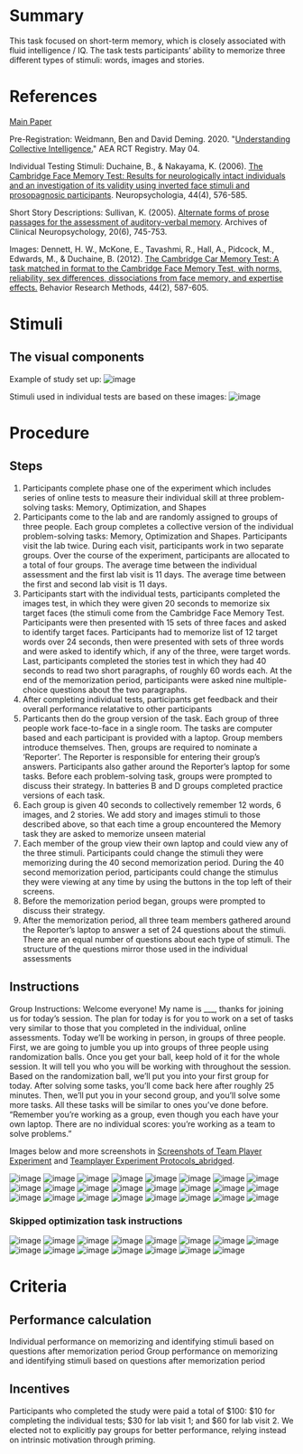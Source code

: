 # Summary
This task focused on short-term memory, which is closely associated with fluid intelligence / IQ. The task tests participants’ ability to memorize three
different types of stimuli: words, images and stories.

# References
[Main Paper](https://www.nber.org/system/files/working_papers/w27071/w27071.pdf)

Pre-Registration: Weidmann, Ben and David Deming. 2020. "[Understanding Collective Intelligence.](https://doi.org/10.1257/rct.2896-2.0)" AEA RCT Registry. May 04.

Individual Testing Stimuli: Duchaine, B., & Nakayama, K. (2006). [The Cambridge Face Memory Test: Results for neurologically intact
individuals and an investigation of its validity using inverted face stimuli and prosopagnosic
participants](http://citeseerx.ist.psu.edu/viewdoc/download?doi=10.1.1.1046.6568&rep=rep1&type=pdf). Neuropsychologia, 44(4), 576-585.


Short Story Descriptions: Sullivan, K. (2005). [Alternate forms of prose passages for the assessment of auditory-verbal memory](https://watermark.silverchair.com/20-6-745.pdf?token=AQECAHi208BE49Ooan9kkhW_Ercy7Dm3ZL_9Cf3qfKAc485ysgAAAp0wggKZBgkqhkiG9w0BBwagggKKMIIChgIBADCCAn8GCSqGSIb3DQEHATAeBglghkgBZQMEAS4wEQQMTbqj_52E6TIpiGSOAgEQgIICUFC6mNKm81A34SENZaX8G3Y5j_lwVxdtUyEkAWT2tJ9EnjutE8SigdXsljqTSxgPtUtBg7_KyHx5b_ekoGXDYeNZRyMr3trC8byBJGjWnVsCbmTLvHwFwfIk3PvJ-_3lwPP1D1RBOp0ICeT2WyJ8GPWnBfHC5pT0lq2vrUM1ORFFv0Wekwe-b_c3CvX9a5mnEHuGuzakXsmk_GzDIaJZ6naP8PI9XdCJBhiZIzsU8Bdr5VhfqZryQm5ksXssiU6LiP0RKT_0N3PsTEIfIy_Tz6FbOBBI_akYJgvqOetbRJOpoWAR4xLtho5cO35Wddou89KuuAJRASo-EsSdkcACY8IleY3SrAOJHN09lbrGTak5leE2CxzCsKXCFFSL_plVz4McoufTH5X0YH3HItLKWtKsTEYO9is743DZ9NmUbDMgIA2_kRXJSFEjHm7oflpbRH_51NdE3yaCig7uKwZJ10zntCG53Qdu5QvYv_pfUJWMPmEeghH1zqzTGWdnahIxvPwXdJw8SQN2TRxNRVKciPmGW_OmqV-Y34j15kQU7eM4nBuUlkJiuWfxGmjcKT2JQHQpAFj5xVXd_ZH79NjfRPCVUep6RUib_1WpNqW8KW2kJ3Hq8Xs9bien1xsuM7rgNF79wg8by46JTWzF6cOg0Eote-iNcUR_Hiqm5qwEkOl4UtBxdkBumYElGUZ3hIyqg1c8p3FY0LiqYPt8fhAjMMUoVGDbs_3lQfJ5bphr0vVLlxkcCuRRnbXL_ido5A2wIEB-M5phry34bH9XF27yq9I).
Archives of Clinical Neuropsychology, 20(6), 745-753.

Images: Dennett, H. W., McKone, E., Tavashmi, R., Hall, A., Pidcock, M., Edwards, M., & Duchaine, B. (2012). [The
Cambridge Car Memory Test: A task matched in format to the Cambridge Face Memory Test,
with norms, reliability, sex differences, dissociations from face memory, and expertise effects.](https://link.springer.com/article/10.3758/s13428-011-0160-2)
Behavior Research Methods, 44(2), 587-605.

# Stimuli
## The visual components
Example of study set up: 
![image](/images/Recall_Images_Directions.png)

Stimuli used in individual tests are based on these images: 
![image](/images/Recall_Images_Individual_Test_Stimuli.png)

# Procedure
## Steps
1. Participants complete phase one of the experiment which includes series of online tests to measure their individual skill at three problem-solving tasks: Memory,
Optimization, and Shapes
2. Participants come to the lab and are randomly assigned to groups of three people. Each group completes a collective version of the individual problem-solving tasks: Memory, Optimization and Shapes. Participants visit the lab twice. During each visit, participants work in two separate groups. Over the course of the experiment, participants are allocated to a total of four groups. The average time between the individual assessment and the first lab visit is 11 days. The average time between the first and second lab visit is 11 days. 
3. Participants start with the individual tests, participants completed the images test, in which they were given 20 seconds to memorize six target faces (the stimuli come from the Cambridge Face Memory Test. Participants were then presented with 15 sets of three faces and asked to identify target faces. Participants had to memorize list of 12 target words over 24 seconds, then were presented with sets of three words and were asked to identify which, if any of the three, were target words. Last, participants completed the stories test in which they had 40 seconds to read two short paragraphs, of roughly 60 words each. At the end of the memorization period, participants were asked nine multiple-choice questions about the two paragraphs.
4. After completing individual tests, participants get feedback and their overall performance relatative to other participants 
5. Particants then do the group version of the task. Each group of three people work face-to-face in a single room. The tasks are computer based and each participant is provided with a laptop. Group members introduce themselves. Then, groups are required to nominate a ‘Reporter’. The Reporter is responsible for entering their group’s answers. Participants also gather around the Reporter’s laptop for some tasks. Before each problem-solving task, groups were prompted to discuss their strategy. In batteries B and D groups completed practice versions of each task.
6. Each group is given 40 seconds to collectively remember 12 words, 6 images, and 2 stories. We add story and images stimuli to those described above, so that each time a group encountered the Memory task they are asked to memorize unseen material
7. Each member of the group view their own laptop and could view any of the three stimuli. Participants could change the stimuli they were memorizing during the 40 second memorization period. During the 40 second memorization period, participants could change the stimulus they were viewing at any time by using the buttons in the top left of their screens. 
8. Before the memorization period began, groups were prompted to discuss their strategy.
9. After the memorization period, all three team members gathered around the Reporter’s laptop to answer a set of 24 questions about the stimuli. There are an equal number of questions about each type of stimuli. The structure of the questions mirror those used in the individual assessments

## Instructions
Group Instructions: Welcome everyone! My name is ___, thanks for joining us for today’s session. The plan for today is for you to work on a set of tasks very similar to those that you completed in the individual, online assessments. Today we’ll be working in person, in groups of three people.
First, we are going to jumble you up into groups of three people using randomization balls. Once you get your ball, keep hold of it for the whole session. It will tell you who you will be working with throughout the session.
Based on the randomization ball, we’ll put you into your first group for today. After solving some tasks, you’ll come back here after roughly 25 minutes. Then, we’ll put you in your second group, and you’ll solve some more tasks. All these tasks will be similar to ones you’ve done before.
“Remember you’re working as a group, even though you each have your own laptop. There are no individual scores: you’re working as a team to solve problems.”

Images below and more screenshots in [Screenshots of Team Player Experiment](/images/Screenshots_of_Team_Player_Experiment.pdf) and [Teamplayer Experiment Protocols_abridged](/images/Teamplayer_Experiment_Protocols_abridged.pdf). 

![image](/images/recall_images_instructions_1.png)
![image](/images/recall_images_instructions_2.png)
![image](/images/recall_images_instructions_3.png)
![image](/images/recall_images_instructions_4.png)
![image](/images/recall_images_instructions_5.png)
![image](/images/recall_images_instructions_6.png)
![image](/images/recall_images_instructions_7.png)
![image](/images/recall_images_instructions_8.png)
![image](/images/recall_images_instructions_9.png)
![image](/images/recall_images_instructions_10.png)
![image](/images/recall_images_instructions_11.png)
![image](/images/recall_images_instructions_12.png)
![image](/images/recall_images_instructions_13.png)
![image](/images/recall_images_instructions_14.png)
![image](/images/recall_images_instructions_15.png)
![image](/images/recall_images_instructions_16.png)
![image](/images/recall_images_instructions_17.png)
![image](/images/recall_images_instructions_18.png)
![image](/images/recall_images_instructions_19.png)
![image](/images/recall_images_instructions_20.png)
![image](/images/recall_images_instructions_21.png)
![image](/images/recall_images_instructions_22.png)
![image](/images/recall_images_instructions_23.png)
![image](/images/recall_images_instructions_24.png)

### Skipped optimization task instructions
![image](/images/recall_images_instructions_25.png)
![image](/images/recall_images_instructions_26.png)
![image](/images/recall_images_instructions_27.png)
![image](/images/recall_images_instructions_28.png)
![image](/images/recall_images_instructions_29.png)
![image](/images/recall_images_instructions_30.png)
![image](/images/recall_images_instructions_31.png)
![image](/images/recall_images_instructions_32.png)
![image](/images/recall_images_instructions_33.png)
![image](/images/recall_images_instructions_34.png)
![image](/images/recall_images_instructions_35.png)
![image](/images/recall_images_instructions_36.png)
![image](/images/recall_images_instructions_37.png)
![image](/images/recall_images_instructions_38.png)
![image](/images/recall_images_instructions_39.png)


# Criteria
## Performance calculation
Individual performance on memorizing and identifying stimuli based on questions after memorization period
Group performance on memorizing and identifying stimuli based on questions after memorization period

## Incentives
Participants who completed the study were paid a total of $100: $10 for completing the individual tests; $30 for lab visit 1; and $60 for lab visit 2. We elected not to explicitly pay groups for better performance, relying instead on intrinsic motivation through priming.
